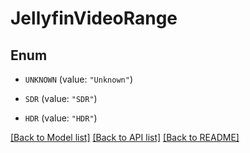 # JellyfinVideoRange

## Enum


* `UNKNOWN` (value: `"Unknown"`)

* `SDR` (value: `"SDR"`)

* `HDR` (value: `"HDR"`)


[[Back to Model list]](../README.md#documentation-for-models) [[Back to API list]](../README.md#documentation-for-api-endpoints) [[Back to README]](../README.md)



